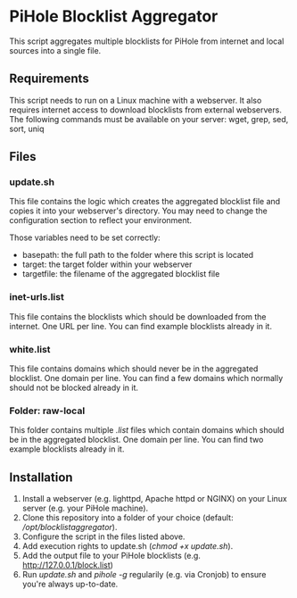 # PiHole Blocklist Aggregator

This script aggregates multiple blocklists for PiHole from internet and local sources into a single file.

## Requirements
This script needs to run on a Linux machine with a webserver. It also requires internet access to download blocklists from external webservers.
The following commands must be available on your server: wget, grep, sed, sort, uniq

## Files

### update.sh
This file contains the logic which creates the aggregated blocklist file and copies it into your webserver's directory.
You may need to change the configuration section to reflect your environment.

Those variables need to be set correctly:
 - basepath: the full path to the folder where this script is located
 - target: the target folder within your webserver
 - targetfile: the filename of the aggregated blocklist file

### inet-urls.list
This file contains the blocklists which should be downloaded from the internet. One URL per line. You can find example blocklists already in it.

### white.list
This file contains domains which should never be in the aggregated blocklist. One domain per line. You can find a few domains which normally should not be blocked already in it.

### Folder: raw-local
This folder contains multiple _.list_ files which contain domains which should be in the aggregated blocklist. One domain per line. You can find two example blocklists already in it.

## Installation

 1. Install a webserver (e.g. lighttpd, Apache httpd or NGINX) on your Linux server (e.g. your PiHole machine).
 2. Clone this repository into a folder of your choice (default: _/opt/blocklistaggregator_).
 3. Configure the script in the files listed above.
 4. Add execution rights to update.sh (_chmod +x update.sh_).
 5. Add the output file to your PiHole blocklists (e.g. http://127.0.0.1/block.list)
 6. Run _update.sh_ and _pihole -g_ regularily (e.g. via Cronjob) to ensure you're always up-to-date.
